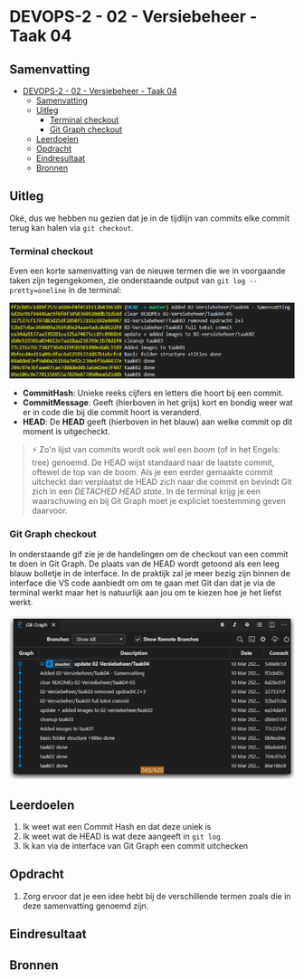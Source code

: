# DEVOPS-2 - 02 - Versiebeheer - Taak 04

## Samenvatting

- [DEVOPS-2 - 02 - Versiebeheer - Taak 04](#devops-2---02---versiebeheer---taak-04)
  - [Samenvatting](#samenvatting)
  - [Uitleg](#uitleg)
    - [Terminal checkout](#terminal-checkout)
    - [Git Graph checkout](#git-graph-checkout)
  - [Leerdoelen](#leerdoelen)
  - [Opdracht](#opdracht)
  - [Eindresultaat](#eindresultaat)
  - [Bronnen](#bronnen)

## Uitleg

Oké, dus we hebben nu gezien dat je in de tijdlijn van commits elke commit terug kan halen via `git checkout`. 

### Terminal checkout

Even een korte samenvatting van de nieuwe termen die we in voorgaande taken zijn tegengekomen, zie onderstaande output van `git log --pretty=oneline` in de terminal:

![](img/git-log-terminal.png)

* **CommitHash**: Unieke reeks cijfers en letters die hoort bij een commit.
* **CommitMessage**: Geeft (hierboven in het grijs) kort en bondig weer wat er in code die bij die commit hoort is veranderd.
* **HEAD**: De **HEAD** geeft (hierboven in het blauw) aan welke commit op dit moment is uitgecheckt.

> :zap: Zo'n lijst van commits wordt ook wel een _boom_ (of in het Engels: tree) genoemd. De HEAD wijst standaard naar de laatste commit, oftewel de top van de boom. Als je een eerder gemaakte commit uitcheckt dan verplaatst de HEAD zich naar die commit en bevindt Git zich in een _DETACHED HEAD state_. In de terminal krijg je een waarschuwing en bij Git Graph moet je expliciet toestemming geven daarvoor. 

### Git Graph checkout

In onderstaande gif zie je de handelingen om de checkout van een commit te doen in Git Graph. De plaats van de HEAD wordt getoond als een leeg blauw bolletje in de interface. In de praktijk zal je meer bezig zijn binnen de interface die VS code aanbiedt om om te gaan met Git dan dat je via de terminal werkt maar het is natuurlijk aan jou om te kiezen hoe je het liefst werkt.

![](img/git-gitgraph-checkout.gif)

## Leerdoelen

1. Ik weet wat een Commit Hash en dat deze uniek is
2. Ik weet wat de HEAD is wat deze aangeeft in `git log`
3. Ik kan via de interface van Git Graph een commit uitchecken
## Opdracht

1. Zorg ervoor dat je een idee hebt bij de verschillende termen zoals die in deze samenvatting genoemd zijn.

## Eindresultaat



## Bronnen